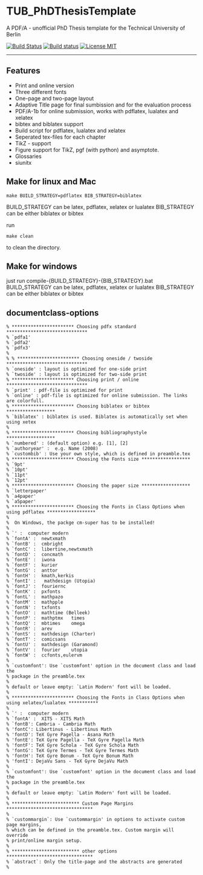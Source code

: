 TUB_PhDThesisTemplate
=====================
A PDF/A - unofficial PhD Thesis template for the Technical University of Berlin

[![Build Status](https://travis-ci.org/holgern/TUB_PhDThesisTemplate.svg?branch=master)](https://travis-ci.org/holgern/TUB_PhDThesisTemplate)
[![Build status](https://ci.appveyor.com/api/projects/status/4yx7qvdf11dwsynr?svg=true)](https://ci.appveyor.com/project/HolgerNahrstaedt/tub-phdthesistemplate)
[![License MIT](http://img.shields.io/badge/license-MIT-brightgreen.svg)](license.md)

--------------------------------------------------------------------------------
## Features
* Print and online version
* Three different fonts
* One-page and two-page layout
* Adaptive Title page for final sumbission and for the evaluation process
* PDF/A-1b for online submission, works with pdflatex, lualatex and xelatex
* bibtex and biblatex support
* Build script for pdflatex, lualatex and xelatex
* Seperated tex-files for each chapter
* TikZ - support
* Figure support for TikZ, pgf (with python) and asymptote.
* Glossaries
* siunitx
## Make for linux and Mac

```
make BUILD_STRATEGY=pdflatex BIB_STRATEGY=biblatex
```
BUILD_STRATEGY can be latex, pdflatex, xelatex or lualatex
BIB_STRATEGY can be either biblatex or bibtex

run
```
make clean
```
to clean the directory.
## Make for windows
just run compile-{BUILD_STRATEGY}-{BIB_STRATEGY}.bat
BUILD_STRATEGY can be latex, pdflatex, xelatex or lualatex
BIB_STRATEGY can be either biblatex or bibtex
##
## documentclass-options
```
% *********************** Choosing pdfx standard ******************************
% `pdfa1'
% `pdfa2'
% `pdfx3'
%
% % *********************** Choosing oneside / twoside ******************************
% `oneside' : layout is optimized for one-side print
% `twoside' : layout is optimized for two-side print
% *********************** Choosing print / online ******************************
% `print' : pdf-file is optimized for print
% `online' : pdf-file is optimized for online submission. The links are colorfull.
% *********************** Choosing biblatex or bibtex ******************
% `biblatex' : biblatex is used. Biblatex is automatically set when using xetex
%
% *********************** Choosing bibliographystyle ******************
% `numbered' : (default option) e.g. [1], [2]
% `authoryear' :  e.g. Name (2008)
% `custombib' : Use your own style, which is defined in preamble.tex
% *********************** Choosing the Fonts size ******************
% `9pt'
% `10pt'
% `11pt'
% `12pt'
% *********************** Choosing the paper size ******************
% `letterpaper'
% `a4paper'
% `a5paper'
% *********************** Choosing the Fonts in Class Options when using pdflatex ******************
% 
%  On Windows, the packge cm-super has to be installed!
%
% `' :  computer modern
% `fontA' :  newtxmath
% `fontB' :  cmbright
% `fontC' :  libertine,newtxmath
% `fontD' :  concmath
% `fontE' :  iwona
% `fontF' :  kurier	
% `fontG' :  anttor
% `fontH' :  kmath,kerkis
% `fontI' :   mathdesign (Utopia)
% `fontJ' :  fouriernc
% `fontK' :  pxfonts
% `fontL' :  mathpazo
% `fontM' :  mathpple
% `fontN' :  txfonts
% `fontO' :  mathtime (Belleek)
% `fontP' :  mathptmx	times	
% `fontQ' :  mbtimes	omega
% `fontR' :  arev
% `fontS' :  mathdesign (Charter)	
% `fontT' :  comicsans
% `fontU' :  mathdesign (Garamond)
% `fontV' :  fourier	utopia
% `fontW' :  ccfonts,eulervm
%
% `customfont': Use `customfont' option in the document class and load the
% package in the preamble.tex
%
% default or leave empty: `Latin Modern' font will be loaded.
%
% *********************** Choosing the Fonts in Class Options when using xelatex/lualatex ***********
%
% `' :  computer modern
% `fontA' :  XITS - XITS Math
% `fontB': Cambria - Cambria Math
% 'fontC': Libertinus - Libertinus Math
% 'fontD': TeX Gyre Pagella - Asana Math
% 'fontE': TeX Gyre Pagella - TeX Gyre Pagella Math
% 'fontF': TeX Gyre Schola - TeX Gyre Schola Math
% 'fontG': TeX Gyre Termes - TeX Gyre Termes Math
% 'fontH': TeX Gyre Bonum - TeX Gyre Bonum Math
% 'fontI': DejaVu Sans - TeX Gyre DejaVu Math
%
% `customfont': Use `customfont' option in the document class and load the
% package in the preamble.tex
%
% default or leave empty: `Latin Modern' font will be loaded.
%
% ************************* Custom Page Margins ********************************
%
% `custommargin`: Use `custommargin' in options to activate custom page margins,
% which can be defined in the preamble.tex. Custom margin will override
% print/online margin setup.
%
% ************************* other options ********************************
% `abstract`: Only the title-page and the abstracts are generated
%
```